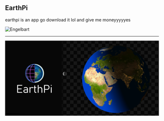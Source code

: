 
## EarthPi

earthpi is an app go download it lol and give me moneyyyyyes

![Engelbart](https://history-computer.com/ModernComputer/Basis/images/Engelbart.jpg)


----


![Engelbart](pics/earthpi.png)